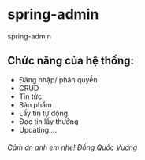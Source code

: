 # spring-admin
spring-admin

## Chức năng của hệ thống:
- Đăng nhập/ phân quyền
- CRUD
- Tin tức
- Sản phẩm
- Lấy tin tự động
- Đọc tin lấy thưởng
- Updating....
###### Cảm ơn anh em nhé! Đồng Quốc Vương